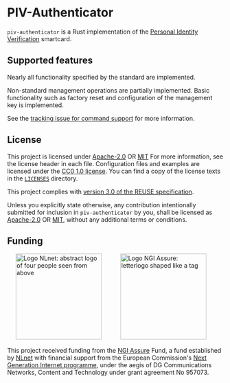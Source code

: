 <!--
Copyright (C) 2022 Nitrokey GmbH
SPDX-License-Identifier: CC0-1.0
-->

PIV-Authenticator
=================

`piv-authenticator` is a Rust implementation of the [Personal Identity Verification](https://nvlpubs.nist.gov/nistpubs/SpecialPublications/NIST.SP.800-73-4.pdf) smartcard.

Supported features
------------------

Nearly all functionality specified by the standard are implemented.

Non-standard management operations are partially implemented. Basic functionality such as factory reset and configuration of the management key is implemented.

See the [tracking issue for command support](https://github.com/Nitrokey/piv-authenticator/issues/1) for more information.

License
-------

This project is licensed under [Apache-2.0][Apache-2.0] OR [MIT][MIT]  For more information, see the license header in each file.
Configuration files and examples are licensed under the [CC0 1.0 license][CC0-1.0]. 
You can find a copy of the license texts in the [`LICENSES`](./LICENSES) directory.

[CC0-1.0]: https://creativecommons.org/publicdomain/zero/1.0/
[Apache-2.0]: https://www.apache.org/licenses/LICENSE-2.0.html
[MIT]: https://en.wikipedia.org/wiki/MIT_License

This project complies with [version 3.0 of the REUSE specification][reuse].

[reuse]: https://reuse.software/practices/3.0/

Unless you explicitly state otherwise, any contribution intentionally submitted for inclusion in `piv-authenticator` by you, shall be licensed as [Apache-2.0][Apache-2.0] OR [MIT][MIT], without any additional terms or conditions.

Funding
-------

[<img src="https://nlnet.nl/logo/banner.svg" width="200" alt="Logo NLnet: abstract logo of four people seen from above" hspace="20">](https://nlnet.nl/)
[<img src="https://nlnet.nl/image/logos/NGIAssure_tag.svg" width="200" alt="Logo NGI Assure: letterlogo shaped like a tag" hspace="20">](https://nlnet.nl/assure/)

This project received funding from the [NGI Assure](https://nlnet.nl/assure/) Fund, a fund established by [NLnet](https://nlnet.nl/) with financial support from the European Commission's [Next Generation Internet programme](https://ngi.eu/), under the aegis of DG Communications Networks, Content and Technology under grant agreement No 957073.
